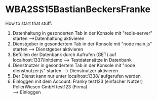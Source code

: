 # WBA2SS15BastianBeckersFranke

How to start that stuff:

  1. Datenhaltung in gesonderten Tab in der Konsole mit "redis-server" starten			-->Datenhaltung aktivieren
  2. Dienstgeber in gesondertem Tab in der Konsole mit "node main.js" starten				--> Dienstgeber aktivieren
  3. Befüllen der Datenbank durch Aufrufen (GET) auf localhost:1337/initdemo				--> Testdatensätze in Datenbank
  4. Dienstnutzer in gesondertem Tab in der Konsole mit "node dienstnutzer.js" starten		--> Dienstnutzer aktivieren
  5. Der Dienst kann nur unter localhost:1338/ aufgerufen werden
  6. Einloggen mit dem Account: 
	Franky		test123	(einfacher Nutzer)
	PollerWiesen GmbH	test123 (Firma)		
	--> Einloggen

